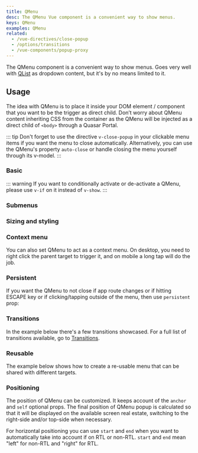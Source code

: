 ```yaml
---
title: QMenu
desc: The QMenu Vue component is a convenient way to show menus.
keys: QMenu
examples: QMenu
related:
  - /vue-directives/close-popup
  - /options/transitions
  - /vue-components/popup-proxy
---
```


The QMenu component is a convenient way to show menus. Goes very well with [QList](/vue-components/list-and-list-items) as dropdown content, but it's by no means limited to it.

<DocApi file="QMenu" />

## Usage

The idea with QMenu is to place it inside your DOM element / component that you want to be the trigger as direct child. Don’t worry about QMenu content inheriting CSS from the container as the QMenu will be injected as a direct child of `<body>` through a Quasar Portal.

::: tip
Don't forget to use the directive `v-close-popup` in your clickable menu items if you want the menu to close automatically.
Alternatively, you can use the QMenu's property `auto-close` or handle closing the menu yourself through its v-model.
:::

### Basic

<DocExample title="Basic" file="Basic" />

<DocExample title="Idea for content" file="VariousContent" />

<DocExample title="Toggle through v-model" file="VModel" />

::: warning
If you want to conditionally activate or de-activate a QMenu, please use `v-if` on it instead of `v-show`.
:::

### Submenus

<DocExample title="Menus in menus" file="MenuInMenu" />

### Sizing and styling

<DocExample title="Sizing" file="Sizing" />

<DocExample title="Style" file="Style" />

### Context menu

You can also set QMenu to act as a context menu. On desktop, you need to right click the parent target to trigger it, and on mobile a long tap will do the job.

<DocExample title="Context Menu" file="ContextMenu" />

### Persistent

If you want the QMenu to not close if app route changes or if hitting ESCAPE key or if clicking/tapping outside of the menu, then use `persistent` prop:

<DocExample title="Persistent" file="Persistent" />

### Transitions

In the example below there's a few transitions showcased. For a full list of transitions available, go to [Transitions](/options/transitions).

<DocExample title="Transition examples" file="Transitions" />

### Reusable

The example below shows how to create a re-usable menu that can be shared with different targets.

<DocExample title="Using target" file="Target" />

### Positioning

<DocExample title="Position examples" file="Positions" />

The position of QMenu can be customized. It keeps account of the `anchor` and `self` optional props.
The final position of QMenu popup is calculated so that it will be displayed on the available screen real estate, switching to the right-side and/or top-side when necessary.

For horizontal positioning you can use `start` and `end` when you want to automatically take into account if on RTL or non-RTL. `start` and `end` mean "left" for non-RTL and "right" for RTL.

<script doc>
import MenuPositioning from './MenuPositioning.vue'
</script>

<MenuPositioning />
